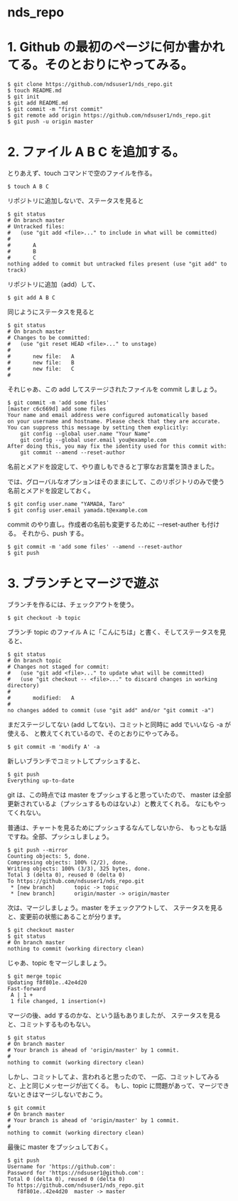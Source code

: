 nds_repo
========

# 1. Github の最初のページに何か書かれてる。そのとおりにやってみる。

    $ git clone https://github.com/ndsuser1/nds_repo.git
    $ touch README.md
    $ git init
    $ git add README.md
    $ git commit -m "first commit"
    $ git remote add origin https://github.com/ndsuser1/nds_repo.git
    $ git push -u origin master

# 2. ファイル A B C を追加する。

とりあえず、touch コマンドで空のファイルを作る。

    $ touch A B C

リポジトリに追加しないで、ステータスを見ると

    $ git status
    # On branch master
    # Untracked files:
    #   (use "git add <file>..." to include in what will be committed)
    #
    #       A
    #       B
    #       C
    nothing added to commit but untracked files present (use "git add" to track)

リポジトリに追加（add）して、

    $ git add A B C

同じようにステータスを見ると

    $ git status
    # On branch master
    # Changes to be committed:
    #   (use "git reset HEAD <file>..." to unstage)
    #
    #       new file:   A
    #       new file:   B
    #       new file:   C
    #

それじゃあ、この add してステージされたファイルを commit しましょう。

    $ git commit -m 'add some files'
    [master c6c669d] add some files
    Your name and email address were configured automatically based
    on your username and hostname. Please check that they are accurate.
    You can suppress this message by setting them explicitly:
        git config --global user.name "Your Name"
        git config --global user.email you@example.com
    After doing this, you may fix the identity used for this commit with:
        git commit --amend --reset-author

名前とメアドを設定して、やり直しもできると丁寧なお言葉を頂きました。

では、グローバルなオプションはそのままにして、このリポジトリのみで使う
名前とメアドを設定しておく。

    $ git config user.name "YAMADA, Taro"
    $ git config user.email yamada.t@example.com

commit のやり直し。作成者の名前も変更するために --reset-auther も付ける。
それから、push する。

    $ git commit -m 'add some files' --amend --reset-author
    $ git push

# 3. ブランチとマージで遊ぶ

ブランチを作るには、チェックアウトを使う。

    $ git checkout -b topic

ブランチ topic のファイル A に「こんにちは」と書く、そしてステータスを見ると、

    $ git status
    # On branch topic
    # Changes not staged for commit:
    #   (use "git add <file>..." to update what will be committed)
    #   (use "git checkout -- <file>..." to discard changes in working directory)
    #
    #       modified:   A
    #
    no changes added to commit (use "git add" and/or "git commit -a")

まだステージしてない (add してない)、コミットと同時に add でいいなら -a が使える、
と教えてくれているので、そのとおりにやってみる。

    $ git commit -m 'modify A' -a

新しいブランチでコミットしてプッシュすると、

    $ git push
    Everything up-to-date

git は、この時点では master をプッシュすると思っていたので、
master は全部更新されているよ（プッシュするものはないよ）と教えてくれる。
なにもやってくれない。

普通は、チャートを見るためにプッシュするなんてしないから、
もっともな話ですね。全部、プッシュしましょう。

    $ git push --mirror
    Counting objects: 5, done.
    Compressing objects: 100% (2/2), done.
    Writing objects: 100% (3/3), 325 bytes, done.
    Total 3 (delta 0), reused 0 (delta 0)
    To https://github.com/ndsuser1/nds_repo.git
     * [new branch]      topic -> topic
     * [new branch]      origin/master -> origin/master

次は、マージしましょう。master をチェックアウトして、
ステータスを見ると、変更前の状態にあることが分ります。

    $ git checkout master
    $ git status
    # On branch master
    nothing to commit (working directory clean)

じゃあ、topic をマージしましょう。

    $ git merge topic
    Updating f8f801e..42e4d20
    Fast-forward
     A | 1 +
     1 file changed, 1 insertion(+)

マージの後、add するのかな、という話もありましたが、
ステータスを見ると、コミットするものもない。

    $ git status
    # On branch master
    # Your branch is ahead of 'origin/master' by 1 commit.
    #
    nothing to commit (working directory clean)

しかし、コミットしてよ、言われると思ったので、
一応、コミットしてみると、上と同じメッセージが出てくる。
もし、topic に問題があって、マージできないときはマージしないでおこう。

    $ git commit
    # On branch master
    # Your branch is ahead of 'origin/master' by 1 commit.
    #
    nothing to commit (working directory clean)

最後に master をプッシュしておく。

    $ git push
    Username for 'https://github.com': 
    Password for 'https://ndsuser1@github.com': 
    Total 0 (delta 0), reused 0 (delta 0)
    To https://github.com/ndsuser1/nds_repo.git
       f8f801e..42e4d20  master -> master

